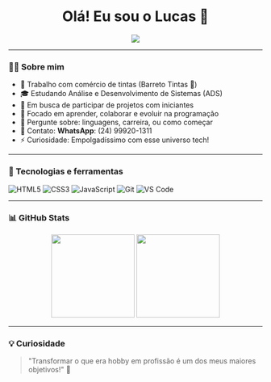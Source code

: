 <h1 align="center">Olá! Eu sou o Lucas 👋</h1>

<p align="center">
  <img src="https://readme-typing-svg.demolab.com/?lines=Desenvolvedor+em+formação;Apaixonado+por+tecnologia;Sempre+aprendendo!&center=true&width=380&height=45">
</p>

---

### 🧑‍💻 Sobre mim

- 🧱 Trabalho com comércio de tintas (Barreto Tintas 🦁)
- 🎓 Estudando Análise e Desenvolvimento de Sistemas (ADS)
- 🤝 Em busca de participar de projetos com iniciantes
- 🧠 Focado em aprender, colaborar e evoluir na programação
- 💬 Pergunte sobre: linguagens, carreira, ou como começar
- 📱 Contato: **WhatsApp**: (24) 99920-1311
- ⚡ Curiosidade: Empolgadíssimo com esse universo tech!

---

### 🚀 Tecnologias e ferramentas

![HTML5](https://img.shields.io/badge/-HTML5-E34F26?style=flat&logo=html5&logoColor=fff)
![CSS3](https://img.shields.io/badge/-CSS3-1572B6?style=flat&logo=css3)
![JavaScript](https://img.shields.io/badge/-JavaScript-F7DF1E?style=flat&logo=javascript&logoColor=000)
![Git](https://img.shields.io/badge/-Git-F05032?style=flat&logo=git&logoColor=fff)
![VS Code](https://img.shields.io/badge/-VS%20Code-007ACC?style=flat&logo=visual-studio-code)

---

### 📊 GitHub Stats

<p align="center">
  <img src="https://github-readme-stats.vercel.app/api?username=LCNasciment0&show_icons=true&theme=tokyonight" height="165">
  <img src="https://github-readme-stats.vercel.app/api/top-langs/?username=LCNasciment0&layout=compact&theme=tokyonight" height="165">
</p>

---

### 💡 Curiosidade
> "Transformar o que era hobby em profissão é um dos meus maiores objetivos!" 🚀
